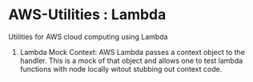# AWS-Utilities  : Lambda
Utilities for AWS cloud computing using Lambda

1.  Lambda Mock Context:  AWS Lambda passes a context object to the handler.  This is a mock of that object and allows one to test lambda functions with node locally witout stubbing out context code.
